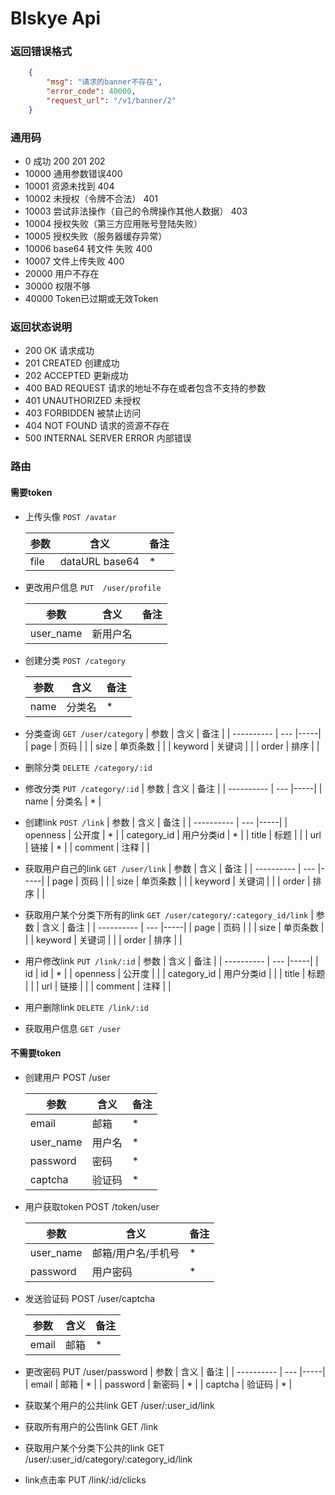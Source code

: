 Blskye  Api
=============
### 返回错误格式
```json
    {
        "msg": "请求的banner不存在",
        "error_code": 40000,
        "request_url": "/v1/banner/2"
    }
```
### 通用码
-  0  成功  200 201 202
-  10000 通用参数错误400
-  10001 资源未找到 404 
-  10002 未授权（令牌不合法） 401
-  10003 尝试非法操作（自己的令牌操作其他人数据） 403
-  10004 授权失败（第三方应用账号登陆失败）
-  10005 授权失败（服务器缓存异常）
-  10006 base64 转文件 失败  400
-  10007 文件上传失败  400
-  20000 用户不存在
-  30000  权限不够
-  40000 Token已过期或无效Token


### 返回状态说明
-   200	OK	请求成功
-   201	CREATED	创建成功
-   202	ACCEPTED	更新成功
-   400	BAD REQUEST	请求的地址不存在或者包含不支持的参数
-   401	UNAUTHORIZED	未授权
-   403	FORBIDDEN	被禁止访问
-   404	NOT FOUND	请求的资源不存在
-   500	INTERNAL SERVER ERROR	内部错误
### 路由
####    需要token

-   上传头像
    `POST /avatar`
     
    | 参数          |    含义    | 备注 |
    | ----------    | ---       |-----|
    | file         |  dataURL base64     | * |
-   更改用户信息
    `PUT  /user/profile`
       
    | 参数          |    含义    | 备注 |
    | ----------    | ---       |-----|
    | user_name         |  新用户名   |  |
-   创建分类
    `POST /category`
       
    | 参数          |    含义    | 备注 |
    | ----------    | ---       |-----|
    | name         |  分类名   | * |
-   分类查询
    `GET /user/category`
    | 参数          |    含义    | 备注 |
    | ----------    | ---       |-----|
    | page         |  页码   |  |
    | size         |  单页条数   |  |
    | keyword         |  关键词   |  |
    | order      |  排序   |  |

-   删除分类
    `DELETE /category/:id`
    
-   修改分类
    `PUT /category/:id`
     | 参数          |    含义    | 备注 |
        | ----------    | ---       |-----|
        | name         |  分类名   | * |
-   创建link
    `POST /link`
    | 参数          |    含义    | 备注 |
    | ----------    | ---       |-----|
    | openness         |  公开度   | * |
    | category_id         |  用户分类id   | * |
    | title         |  标题   |  |
    | url         |  链接   | * |
    | comment         |  注释   |  |

    
-   获取用户自己的link
    `GET /user/link`
     | 参数          |    含义    | 备注 |
        | ----------    | ---       |-----|
        | page         |  页码   |  |
        | size         |  单页条数   |  |
        | keyword         |  关键词   |  |
        | order      |  排序   |  |

-   获取用户某个分类下所有的link
    `GET /user/category/:category_id/link`
     | 参数          |    含义    | 备注 |
        | ----------    | ---       |-----|
        | page         |  页码   |  |
        | size         |  单页条数   |  |
        | keyword         |  关键词   |  |
        | order      |  排序   |  |

-   用户修改link
    `PUT /link/:id`
     | 参数          |    含义    | 备注 |
        | ----------    | ---       |-----|
        |     id     | id    | * |
        | openness         |  公开度   |  |
        | category_id         |  用户分类id   |  |
        | title         |  标题   |  |
        | url         |  链接   |  |
        | comment         |  注释   |  |
-   用户删除link
    `DELETE /link/:id`
-   获取用户信息
    `GET /user`


####    不需要token

-   创建用户
    POST /user
    
    | 参数          |    含义    | 备注 |
    | ----------    | ---       |-----|
    | email         |  邮箱      | * |
    | user_name     |  用户名    | * |
    | password      |  密码      | * |
    | captcha       |  验证码    | * |

-   用户获取token
    POST /token/user
     
    | 参数          |    含义    | 备注 |
    | ----------    | ---       |-----|
    | user_name         |  邮箱/用户名/手机号      | * |
    | password         |  用户密码      | * |

-   发送验证码
    POST /user/captcha
    
    | 参数          |    含义    | 备注 |
    | ----------    | ---       |-----|
    | email         |  邮箱      | * |
    
   
-   更改密码
    PUT /user/password
        | 参数          |    含义    | 备注 |
        | ----------    | ---       |-----|
        | email         |  邮箱     | * |
        | password      |  新密码      | * |
        | captcha       |  验证码      | * |

-   获取某个用户的公共link
    GET /user/:user_id/link
-   获取所有用户的公告link
    GET /link
-   获取用户某个分类下公共的link
    GET /user/:user_id/category/:category_id/link
-   link点击率
    PUT /link/:id/clicks

